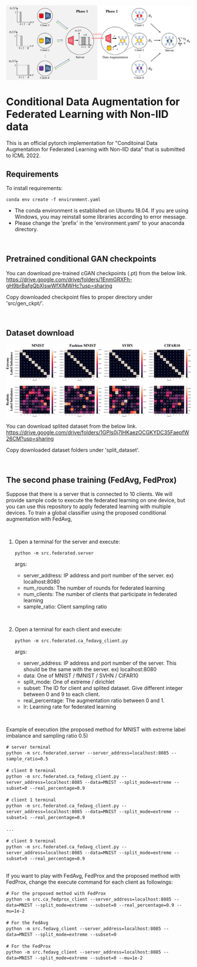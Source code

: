 ![Overview image of the proposed method](figs/overview2.png)

# Conditional Data Augmentation for Federated Learning with Non-IID data

This is an official pytorch implementation for "Conditoinal Data Augmentation for Federated Learning with Non-IID data" that is submitted to ICML 2022.

## Requirements
To install requirements:

``` 
conda env create -f environment.yaml 
```

- The conda environment is established on Ubuntu 18.04.
If you are using Windows, you may reinstall some libraries according to error message.
- Please change the 'prefix' in the 'environment.yaml' to your anaconda directory.


<br/>

## Pretrained conditional GAN checkpoints

You can download pre-trained cGAN checkpoints (.pt) from the below link.
https://drive.google.com/drive/folders/1EnmGRXFh-gH9brBafgQbXlswWfXlMWHc?usp=sharing

Copy downloaded checkpoint files to proper directory under 'src/gen_ckpt/'.



<br/>

## Dataset download
![Splited data information](figs/data_count.png)

You can download splited dataset from the below link.
https://drive.google.com/drive/folders/1GPls0j7IHKaezOCGKYDC35FaepfW26CM?usp=sharing

Copy downloaded dataset folders under 'split_dataset'.


<br/>

## The second phase training (FedAvg, FedProx)
Suppose that there is a server that is connected to 10 clients.
We will provide sample code to execute the federated learning on one device, but you can use this repository to apply federated learning with multiple devices.
To train a global classifier using the proposed conditional augmentation with FedAvg, 

<br/>

1. Open a terminal for the server and execute:

   ``` 
   python -m src.federated.server
   ```

   args:
   - server_address: IP address and port number of the server. ex) localhost:8080
   - num_rounds: The number of rounds for federated learning
   - num_clients: The number of clients that participate in federated learning
   - sample_ratio: Client sampling ratio

<br/>

2. Open a terminal for each client and execute:

   ```
   python -m src.federated.ca_fedavg_client.py
   ```

   args:
   - server_address: IP address and port number of the server. This should be the same with the server. ex) localhost:8080
   - data: One of MNIST / fMNIST / SVHN / CIFAR10
   - split_mode: One of extreme / dirichlet
   - subset: The ID for client and splited dataset. Give different integer between 0 and 9 to each client.
   - real_percentage: The augmentation ratio between 0 and 1.
   - lr: Learning rate for federated learning


<br/>

Example of execution (the proposed method for MNIST with extreme label imbalance and sampling ratio 0.5)
```
# server terminal
python -m src.federated.server --server_address=localhost:8085 --sample_ratio=0.5

# client 0 terminal
python -m src.federated.ca_fedavg_client.py --server_address=localhost:8085 --data=MNIST --split_mode=extreme --subset=0 --real_percentage=0.9

# client 1 terminal
python -m src.federated.ca_fedavg_client.py --server_address=localhost:8085 --data=MNIST --split_mode=extreme --subset=1 --real_percentage=0.9

...

# client 9 terminal
python -m src.federated.ca_fedavg_client.py --server_address=localhost:8085 --data=MNIST --split_mode=extreme --subset=9 --real_percentage=0.9
```

<br/>
If you want to play with FedAvg, FedProx and the proposed method with FedProx, change the execute command for each client as followings:

```
# For the proposed method with FedProx
python -m src.ca_fedprox_client --server_address=localhost:8085 --data=MNIST --split_mode=extreme --subset=0 --real_percentage=0.9 --mu=1e-2

# For the FedAvg
python -m src.fedavg_client --server_address=localhost:8085 --data=MNIST --split_mode=extreme --subset=0

# For the FedProx
python -m src.fedavg_client --server_address=localhost:8085 --data=MNIST --split_mode=extreme --subset=0 --mu=1e-2
```
